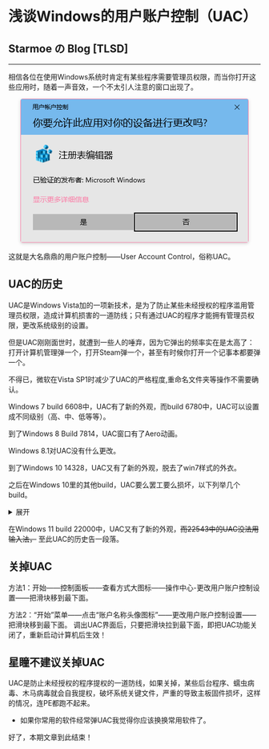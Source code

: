 # 浅谈Windows的用户账户控制（UAC）

## Starmoe の Blog [TLSD]

---

相信各位在使用Windows系统时肯定有某些程序需要管理员权限，而当你打开这些应用时，随着一声音效，一个不太引人注意的窗口出现了。

<center>
    <img style="border-radius: 0.3125em;
    box-shadow: 0 2px 4px 0 rgba(34,36,38,.12),0 2px 10px 0 rgba(34,36,38,.08);"
    src="/images/2023-01-04/01.png">
    <br>
</center>

这就是大名鼎鼎的用户账户控制——User Account Control，俗称UAC。

## UAC的历史

UAC是Windows Vista加的一项新技术，是为了防止某些未经授权的程序滥用管理员权限，造成计算机损害的一道防线；只有通过UAC的程序才能拥有管理员权限，更改系统级别的设置。

但是UAC刚刚面世时，就遭到一些人的唾弃，因为它弹出的频率实在是太高了：打开计算机管理弹一个，打开Steam弹一个，甚至有时候你打开一个记事本都要弹一个。

不得已，微软在Vista SP1时减少了UAC的严格程度,重命名文件夹等操作不需要确认。

Windows 7 build 6608中，UAC有了新的外观，而build 6780中，UAC可以设置成不同级别（高、中、低等等）。

到了Windows 8 Build 7814，UAC窗口有了Aero动画。

Windows 8.1对UAC没有什么更改。

到了Windows 10 14328，UAC又有了新的外观，脱去了win7样式的外衣。

之后在Windows 10里的其他build，UAC要么罢工要么损坏，以下列举几个build。

<details>
  <summary>展开</summary>
build 14342：支持Alt+Y快捷键在UAC界面中快速选择“是”选项。

build 14352：修复了UAC账户控制窗口有时不在最前端显示的问题。

build 14393：概率导致UAC损坏。

build 15035：UAC罢工，需要使用注册表进行提权操作。

</details>

在Windows 11 build 22000中，UAC又有了新的外观，~~而22543中的UAC没法用输入法，~~ 至此UAC的历史告一段落。

## 关掉UAC

方法1：开始——控制面板——查看方式大图标——操作中心-更改用户账户控制设置——把滑块移到最下面。

方法2：“开始”菜单——点击“账户名称头像图标”——更改用户账户控制设置——把滑块移到最下面。
调出UAC界面后，只要把滑块拉到最下面，即把UAC功能关闭了，重新启动计算机后生效！

## 星瞳不建议关掉UAC

UAC是防止未经授权的程序提权的一道防线，如果关掉，某些后台程序、蠕虫病毒、木马病毒就会自我提权，破坏系统关键文件，严重的导致主板固件损坏，这样的情况，连PE都跑不起来。

* 如果你常用的软件经常弹UAC我觉得你应该换换常用软件了。

好了，本期文章到此结束！
